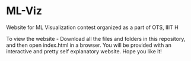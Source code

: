 # ML-Viz
Website for ML Visualization contest organized as a part of OTS, IIIT H

To view the website - Download all the files and folders in this repository, and then open index.html in a browser. You will be provided with an interactive and pretty self explanatory website.
Hope you like it!
